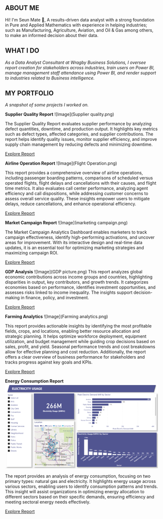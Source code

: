## ABOUT ME

Hi! I'm Seun Mate 🙂, A results-driven data analyst with a strong foundation in Pure and Applied Mathematics with experience in helping industries; such as Manufacturing, Agriculture, Aviation, and Oil & Gas among others, to make an informed decision about their data.

## WHAT I DO

*As a Data Analyst Consultant at Wragby Business Solutions, I oversee report creation for stakeholders across industries, train users on Power BI, manage management staff attendance using Power BI, and render support to industries related to Business intelligence.*

## MY PORTFOLIO

*A snapshot of some projects I worked on.*

**Supplier Quality Report**
![Image](Supplier quality.png)

The Supplier Quality Report evaluates supplier performance by analyzing defect quantities, downtime, and production output. It highlights key metrics such as defect types, affected categories, and supplier contributions. The report helps identify quality issues, monitor supplier efficiency, and improve supply chain management by reducing defects and minimizing downtime.

[Explore Report](https://app.powerbi.com/view?r=eyJrIjoiZjUxM2MxMGEtODFjNi00ZDAwLThiZGItZTA3YWRhYzhmN2JlIiwidCI6IjcwODU3MjViLWYwMWQtNGQwMi1hZDFjLWIxYThhNmY0NDEwNiIsImMiOjh9)

**Airline Operation Report**
![Image](Flight Operation.png)

This report provides a comprehensive overview of airline operations, including passenger boarding patterns, comparisons of scheduled versus operated flights, flight delays and cancellations with their causes, and flight time metrics. It also evaluates call center performance, analyzing agent efficiency and call dispositions, while addressing customer concerns to assess overall service quality. These insights empower users to mitigate delays, reduce cancellations, and enhance operational efficiency.

[Explore Report](https://app.powerbi.com/view?r=eyJrIjoiOWQ3MTI3M2YtNDMwNy00OWM1LTk4NDItYWQxMTYxNDU5ODAzIiwidCI6IjcwODU3MjViLWYwMWQtNGQwMi1hZDFjLWIxYThhNmY0NDEwNiIsImMiOjh9)

**Market Campaign Report**
![Image](marketing campaign.png)

The Market Campaign Analytics Dashboard enables marketers to track campaign effectiveness, identify high-performing activations, and uncover areas for improvement. With its interactive design and real-time data updates, it is an essential tool for optimizing marketing strategies and maximizing campaign ROI.

[Explore Report](https://app.fabric.microsoft.com/view?r=eyJrIjoiOWNjMTIwMTctYWVjYy00NWMyLWI2OGItMzkzNmY0ZmY2YTc3IiwidCI6IjcwODU3MjViLWYwMWQtNGQwMi1hZDFjLWIxYThhNmY0NDEwNiIsImMiOjh9)

**GDP Analysis**
![Image](GDP picture.png)
This report analyzes global economic contributions across income groups and countries, highlighting disparities in output, key contributors, and growth trends. It categorizes economies based on performance, identifies investment opportunities, and assesses risks linked to income inequality. The insights support decision-making in finance, policy, and investment.

[Explore Report](https://app.powerbi.com/view?r=eyJrIjoiNjhmMTk2MGMtZjljZi00YWQ3LTkzNTktNzZjZDc3NmM2ODVjIiwidCI6IjcwODU3MjViLWYwMWQtNGQwMi1hZDFjLWIxYThhNmY0NDEwNiIsImMiOjh9)

**Farming Analytics**
![Image](Farming analytics.png)

This report provides actionable insights by identifying the most profitable fields, crops, and locations, enabling better resource allocation and strategic planning. It helps optimize workforce deployment, equipment utilization, and budget management while guiding crop decisions based on sales, profit, and yield. Seasonal performance trends and cost breakdowns allow for effective planning and cost reduction. Additionally, the report offers a clear overview of business performance for stakeholders and tracks progress against key goals and KPIs.


[Explore Report](https://app.powerbi.com/view?r=eyJrIjoiYmQ3MDg4N2EtMWNkZS00ODMzLThlMjktNjc3YWJiYzI4ZTlmIiwidCI6IjcwODU3MjViLWYwMWQtNGQwMi1hZDFjLWIxYThhNmY0NDEwNiIsImMiOjh9)

**Energy Consumption Report**
![Image](Electricity.png.png)

The report provides an analysis of energy consumption, focusing on two primary types: natural gas and electricity. It highlights energy usage across various sectors, enabling users to identify consumption patterns and trends. This insight will assist organizations in optimizing energy allocation to different sectors based on their specific demands, ensuring efficiency and meeting sectoral energy needs effectively.

[Explore Report](https://app.powerbi.com/view?r=eyJrIjoiYzVlNzdjMWYtZTNiNC00MThmLTk0NDAtOTc2MDZmMGE0MTRmIiwidCI6IjcwODU3MjViLWYwMWQtNGQwMi1hZDFjLWIxYThhNmY0NDEwNiIsImMiOjh9)
